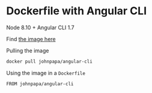 # Dockerfile with Angular CLI

Node 8.10 + Angular CLI 1.7

Find [the image here](https://hub.docker.com/r/johnpapa/angular-cli/)

Pulling the image

```bash
docker pull johnpapa/angular-cli
```

Using the image in a `Dockerfile`

```bash
FROM johnpapa/angular-cli
```
